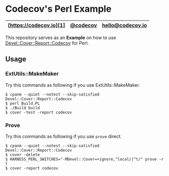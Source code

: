 Codecov's Perl Example
======================

| [https://codecov.io][1] | [@codecov][2] | [hello@codecov.io][3] |
| ----------------------- | ------------- | --------------------- |

This repository serves as an **Example** on how to use [Devel::Cover::Report::Codecov][4] for Perl.

## Usage
### ExtUtils::MakeMaker
Try this commands as following if you use ExtUtils::MakeMaker.

```
$ cpanm --quiet --notest --skip-satisfied Devel::Cover::Report::Codecov
$ perl Build.PL
$ ./Build build
$ cover -test -report codecov
```

### Prove
Try this commands as following if you use `prove` direct.

```
$ cpanm --quiet --notest --skip-satisfied Devel::Cover::Report::Codecov
$ cover -delete
$ HARNESS_PERL_SWITCHES="-MDevel::Cover=+ignore,^local/|^t/" prove -r t
$ cover -report codecov
```

[1]: https://codecov.io/
[2]: https://twitter.com/codecov
[3]: mailto:hello@codecov.io
[4]: https://github.com/codecov/codecov-perl
